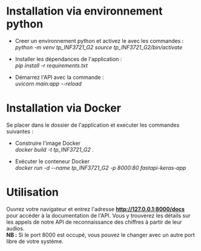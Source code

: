 # Installation via environnement python  

- Creer un environnement python et activez le avec les commandes : \
_python -m venv tp_INF3721_G2_
_source tp_INF3721_G2/bin/activate_

- Installer les dépendances de l'application : \
_pip install -r requirements.txt_

- Démarrez l'API avec la commande : \
_uvicorn main:app --reload_

# Installation via Docker

Se placer dans le dossier de l'application et executer les commandes suivantes :
- Construire l'image Docker\
_docker build -t tp_INF3721_G2 ._

- Exécuter le conteneur Docker\
_docker run -d --name tp_INF3721_G2 -p 8000:80 fastapi-keras-app_

# Utilisation 
Ouvrez votre navigateur et entrez l'adresse **http://127.0.0.1:8000/docs** \
pour accéder à la documentation de l'API. Vous y trouverez les détails sur \
les appels de notre API de reconnaissance des chiffres à partir de leur audios.\
**NB :** Si le port 8000 est occupé, vous pouvez le changer avec un autre port libre de votre système.
